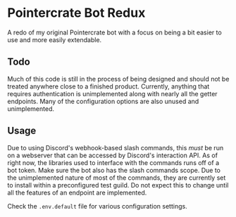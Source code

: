 # Pointercrate Bot Redux

A redo of my original Pointercrate bot with a focus on being a bit easier to use and more easily extendable.

## Todo

Much of this code is still in the process of being designed and should not be treated anywhere close to a finished product.
Currently, anything that requires authentication is unimplemented along with nearly all the getter endpoints.
Many of the configuration options are also unused and unimplemented.

## Usage

Due to using Discord's webhook-based slash commands, this _must_ be run on a webserver that can be accessed by Discord's interaction API.
As of right now, the libraries used to interface with the commands runs off of a bot token. Make sure the bot also has the slash commands scope.
Due to the unimplemented nature of most of the commands, they are currently set to install within a preconfigured test guild. Do not expect this to change until all the features of an endpoint are implemented.

Check the `.env.default` file for various configuration settings.